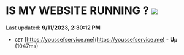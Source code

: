 # IS MY WEBSITE RUNNING ? [![](https://img.shields.io/static/v1?label=Sponsor&message=%E2%9D%A4&logo=GitHub&color=%23fe8e86)](https://github.com/sponsors/<username>)

Last updated: **9/11/2023, 2:30:12 PM**

- `GET` [https://youssefservice.me](https://youssefservice.me) - **Up** (1047ms)

